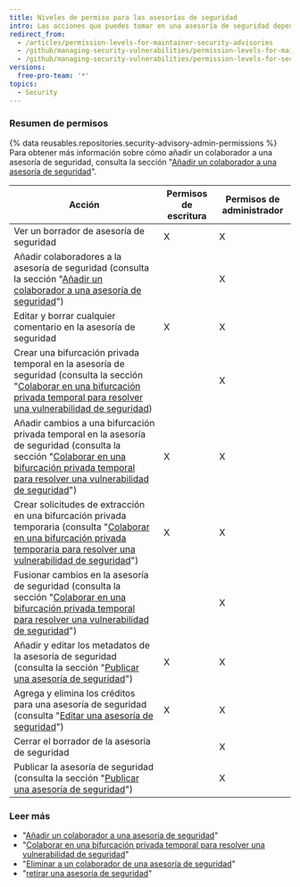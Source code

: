 ```yaml
---
title: Niveles de permiso para las asesorías de seguridad
intro: Las acciones que puedes tomar en una asesoría de seguridad dependen de si tienes permisos de administrador o de escritura en la misma.
redirect_from:
  - /articles/permission-levels-for-maintainer-security-advisories
  - /github/managing-security-vulnerabilities/permission-levels-for-maintainer-security-advisories
  - /github/managing-security-vulnerabilities/permission-levels-for-security-advisories
versions:
  free-pro-team: '*'
topics:
  - Security
---
```


### Resumen de permisos

{% data reusables.repositories.security-advisory-admin-permissions %} Para obtener más información sobre cómo añadir un colaborador a una asesoría de seguridad, consulta la sección "[Añadir un colaborador a una asesoría de seguridad](/github/managing-security-vulnerabilities/adding-a-collaborator-to-a-security-advisory)".

| Acción                                                                                                                                                                                                                                                                                                      | Permisos de escritura | Permisos de administrador |
| ----------------------------------------------------------------------------------------------------------------------------------------------------------------------------------------------------------------------------------------------------------------------------------------------------------- | --------------------- | ------------------------- |
| Ver un borrador de asesoría de seguridad                                                                                                                                                                                                                                                                    | X                     | X                         |
| Añadir colaboradores a la asesoría de seguridad (consulta la sección "[Añadir un colaborador a una asesoría de seguridad](/github/managing-security-vulnerabilities/adding-a-collaborator-to-a-security-advisory)")                                                                                         |                       | X                         |
| Editar y borrar cualquier comentario en la asesoría de seguridad                                                                                                                                                                                                                                            | X                     | X                         |
| Crear una bifurcación privada temporal en la asesoría de seguridad (consulta la sección "[Colaborar en una bifurcación privada temporal para resolver una vulnerabilidad de seguridad](/articles/collaborating-in-a-temporary-private-fork-to-resolve-a-security-vulnerability))                            |                       | X                         |
| Añadir cambios a una bifurcación privada temporal en la asesoría de seguridad (consulta la sección "[Colaborar en una bifurcación privada temporal para resolver una vulnerabilidad de seguridad](/articles/collaborating-in-a-temporary-private-fork-to-resolve-a-security-vulnerability)")                | X                     | X                         |
| Crear solicitudes de extracción en una bifurcación privada temporaria (consulta "[Colaborar en una bifurcación privada temporaria para resolver una vulnerabilidad de seguridad](/github/managing-security-vulnerabilities/collaborating-in-a-temporary-private-fork-to-resolve-a-security-vulnerability)") | X                     | X                         |
| Fusionar cambios en la asesoría de seguridad (consulta la sección "[Colaborar en una bifurcación privada temporal para resolver una vulnerabilidad de seguridad](/articles/collaborating-in-a-temporary-private-fork-to-resolve-a-security-vulnerability)")                                                 |                       | X                         |
| Añadir y editar los metadatos de la asesoría de seguridad (consulta la sección "[Publicar una asesoría de seguridad](/github/managing-security-vulnerabilities/publishing-a-security-advisory)")                                                                                                            | X                     | X                         |
| Agrega y elimina los créditos para una asesoría de seguridad (consulta "[Editar una asesoría de seguridad](/github/managing-security-vulnerabilities/editing-a-security-advisory#about-credits-for-security-advisories)")                                                                                   | X                     | X                         |
| Cerrar el borrador de la asesoría de seguridad                                                                                                                                                                                                                                                              |                       | X                         |
| Publicar la asesoría de seguridad (consulta la sección "[Publicar una asesoría de seguridad](/github/managing-security-vulnerabilities/publishing-a-security-advisory)")                                                                                                                                    |                       | X                         |

### Leer más

- "[Añadir un colaborador a una asesoría de seguridad](/github/managing-security-vulnerabilities/adding-a-collaborator-to-a-security-advisory)"
- "[Colaborar en una bifurcación privada temporal para resolver una vulnerabilidad de seguridad](/github/managing-security-vulnerabilities/collaborating-in-a-temporary-private-fork-to-resolve-a-security-vulnerability)"
- "[Eliminar a un colaborador de una asesoría de seguridad](/github/managing-security-vulnerabilities/removing-a-collaborator-from-a-security-advisory)"
- "[retirar una asesoría de seguridad](/github/managing-security-vulnerabilities/withdrawing-a-security-advisory)"
